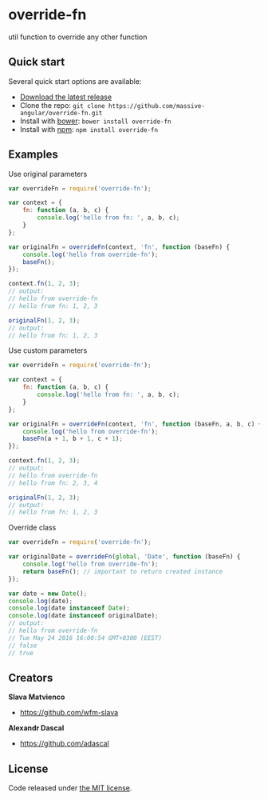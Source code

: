 # override-fn
util function to override any other function

## Quick start
Several quick start options are available:

* [Download the latest release](https://github.com/massive-angular/override-fn/archive/v1.0.10.zip)
* Clone the repo: `git clone https://github.com/massive-angular/override-fn.git`
* Install with [bower](http://bower.io): `bower install override-fn`
* Install with [npm](https://npmjs.com): `npm install override-fn`

## Examples
Use original parameters
```js
var overrideFn = require('override-fn');

var context = {
    fn: function (a, b, c) {
        console.log('hello from fn: ', a, b, c);
    }
};

var originalFn = overrideFn(context, 'fn', function (baseFn) {
    console.log('hello from override-fn');
    baseFn();
});

context.fn(1, 2, 3);
// output:
// hello from override-fn
// hello from fn: 1, 2, 3

originalFn(1, 2, 3);
// output:
// hello from fn: 1, 2, 3
```

Use custom parameters
```js
var overrideFn = require('override-fn');

var context = {
    fn: function (a, b, c) {
        console.log('hello from fn: ', a, b, c);
    }
};

var originalFn = overrideFn(context, 'fn', function (baseFn, a, b, c) {
    console.log('hello from override-fn');
    baseFn(a + 1, b + 1, c + 1);
});

context.fn(1, 2, 3);
// output:
// hello from override-fn
// hello from fn: 2, 3, 4

originalFn(1, 2, 3);
// output:
// hello from fn: 1, 2, 3
```

Override class
```js
var overrideFn = require('override-fn');

var originalDate = overrideFn(global, 'Date', function (baseFn) {
    console.log('hello from override-fn');
    return baseFn(); // important to return created instance
});

var date = new Date();
console.log(date);
console.log(date instanceof Date);
console.log(date instanceof originalDate);
// output:
// hello from override-fn
// Tue May 24 2016 16:00:54 GMT+0300 (EEST)
// false
// true
```

## Creators
**Slava Matvienco**
* <https://github.com/wfm-slava>

**Alexandr Dascal**
* <https://github.com/adascal>

## License
Code released under [the MIT license](http://spdx.org/licenses/MIT).

